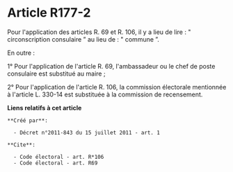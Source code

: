# Article R177-2

Pour l'application des articles R. 69 et R. 106, il y a lieu de lire : " circonscription consulaire ” au lieu de : " commune
”. 

En outre : 

1° Pour l'application de l'article R. 69, l'ambassadeur ou le chef de poste consulaire est substitué au maire ; 

2° Pour l'application de l'article R. 106, la commission électorale mentionnée à l'article L. 330-14 est substituée à la
commission de recensement.

**Liens relatifs à cet article**

	**Créé par**:

	  - Décret n°2011-843 du 15 juillet 2011 - art. 1

	**Cite**:

	  - Code électoral - art. R*106
	  - Code électoral - art. R69
